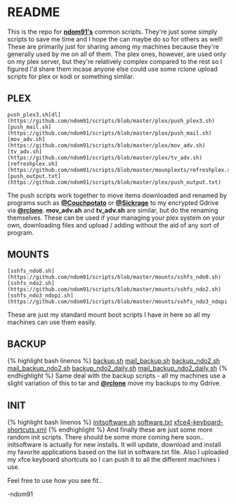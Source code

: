 # README

This is the repo for [**ndom91's**](https://iamnico.xyz) common scripts. They're just some simply scripts to save me time and I hope the can maybe do so for others as well!
These are primarily just for sharing among my machines because they're generally used by me on all of them.
The plex ones, however, are used only on my plex server, but they're relatively complex compared to the rest so I figured I'd share them incase anyone else could use some rclone upload scripts for plex or kodi or something similar.


## PLEX
~~~ console
push_plex3.sh[dl](https://github.com/ndom91/scripts/blob/master/plex/push_plex3.sh)
[push_mail.sh](https://github.com/ndom91/scripts/blob/master/plex/push_mail.sh)
[mov_adv.sh](https://github.com/ndom91/scripts/blob/master/plex/mov_adv.sh)
[tv_adv.sh](https://github.com/ndom91/scripts/blob/master/plex/tv_adv.sh)
[refreshplex.sh](https://github.com/ndom91/scripts/blob/master/mounplexts/refreshplex.sh)
[push_output.txt](https://github.com/ndom91/scripts/blob/master/plex/push_output.txt)
~~~ 
The push scripts work together to move items downloaded and renamed by programs such as [**@Couchpotato**](https://github.com/CouchPotato/CouchPotatoServer) or [**@Sickrage**](https://github.com/SickRage/SickRage) to my encrypted Gdrive via [**@rclone**](https://github.com/ncw/rclone). 
**mov_adv.sh** and **tv_adv.sh** are similar, but do the renaming themselves. These can be used if your managing your plex
system on your own, downloading files and upload / adding without the aid of any sort of program.

## MOUNTS
~~~ console
[sshfs_ndo0.sh](https://github.com/ndom91/scripts/blob/master/mounts/sshfs_ndo0.sh)
[sshfs_ndo2.sh](https://github.com/ndom91/scripts/blob/master/mounts/sshfs_ndo2.sh)
[sshfs_ndo3_ndopi.sh](https://github.com/ndom91/scripts/blob/master/mounts/sshfs_ndo3_ndopi.sh)
~~~ 
These are just my standard mount boot scripts I have in here so all my machines can use them easily. 

## BACKUP
{% highlight bash linenos %}
[backup.sh](https://github.com/ndom91/scripts/blob/master/backup/backup.sh)
[mail_backup.sh](https://github.com/ndom91/scripts/blob/master/backup/mail_backup.sh)
[backup_ndo2.sh](https://github.com/ndom91/scripts/blob/master/backup/backup_ndo2.sh)
[mail_backup_ndo2.sh](https://github.com/ndom91/scripts/blob/master/backup/mail_backup_ndo2.sh)
[backup_ndo2_daily.sh](https://github.com/ndom91/scripts/blob/master/backup/backup_ndo2_daily.sh)
[mail_backup_ndo2_daily.sh](https://github.com/ndom91/scripts/blob/master/backup/mail_backup_ndo2_daily.sh)
{% endhighlight %}
Same deal with the backup scripts - all my machines use a slight variation of this to tar and [**@rclone**](https://github.com/ncw/rclone) move my backups to my Gdrive.

## INIT
{% highlight bash linenos %}
[initsoftware.sh](https://github.com/ndom91/scripts/blob/master/init/initsoftware.sh)
[software.txt](https://github.com/ndom91/scripts/blob/master/init/software.txt)
[xfce4-keyboard-shortcuts.xml](https://github.com/ndom91/scripts/blob/master/init/xfce4-keyboard-shortcuts.xml)
{% endhighlight %}
And finally these are just some more random init scripts. There should be some more coming here soon..
initsoftware is actually for new installs. It will update, download and install my favorite applications based on the list in software.txt file. Also I uploaded my xfce keyboard shortcuts so I can push it to all the different machines I use.

Feel free to use how you see fit..

-ndom91
